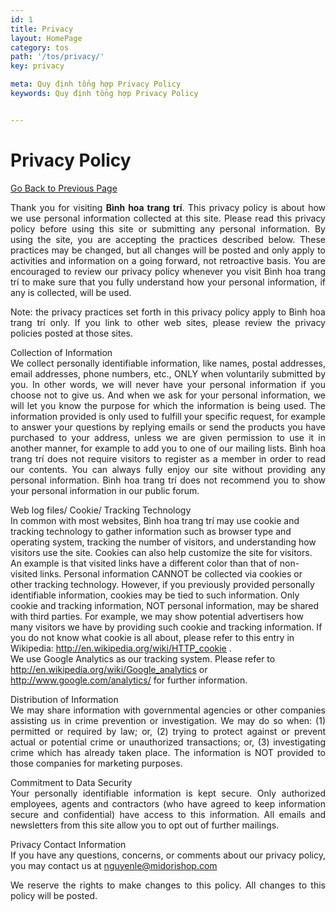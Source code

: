 ```yaml
---
id: 1
title: Privacy
layout: HomePage
category: tos
path: '/tos/privacy/'
key: privacy

meta: Quy định tổng hợp Privacy Policy
keywords: Quy định tổng hợp Privacy Policy


---
```


# Privacy Policy


 <p align="justify" class="content"><a href="javascript:void(0)" onclick="history.go(-1);;return false">Go Back to Previous Page</a></p>
          <p align="justify" class="content">Thank you for visiting <strong>Bình hoa trang trí</strong>.   This privacy policy is about how we use personal information collected at this   site. Please read this privacy policy before using this site or submitting any   personal information. By using the site, you are accepting the practices   described below. These practices may be changed, but all changes will be posted   and only apply to activities and information on a going forward, not retroactive   basis. You are encouraged to review our privacy policy whenever you visit   Bình hoa trang trí to make sure that you fully understand how your personal information,   if any is collected, will be used.</p>
<p align="justify" class="content"><span class="explanation">Note: </span>the privacy practices   set forth in this privacy policy apply to Bình hoa trang trí only. If you link to other   web sites, please review the privacy policies posted at those sites.</p>
          <p align="justify" class="content"><span class="explanation">Collection of   Information&nbsp;</span><strong><br>
          </strong>We collect personally identifiable information, like names,   postal addresses, email addresses, phone numbers, etc., ONLY when voluntarily   submitted by you. In other words, we will never have your personal information   if you choose not to give us. And when we ask for your personal information, we   will let you know the purpose for which the information is being used. The   information provided is only used to fulfill your specific request, for example   to answer your questions by replying emails or send the products you have   purchased to your address, unless we are given permission to use it in another manner, for example to add you to one of our mailing lists. Bình hoa trang trí does not require visitors to register as a member in order to read our contents. You can   always fully enjoy our site without providing any personal information. Bình hoa trang trí does not recommend you to show your personal information in our   public forum. </p>
          <p class="content"><span class="explanation">Web log files/ Cookie/ Tracking   Technology&nbsp;</span><strong><br>
          </strong>In common with most websites, Bình hoa trang trí may use cookie and   tracking technology to gather information such as browser type and operating   system, tracking the number of visitors, and understanding how visitors use the   site. Cookies can also help customize the site for visitors. An example is that   visited links have a different color than that of non-visited links. Personal   information CANNOT be collected via cookies or other tracking technology.   However, if you previously provided personally identifiable information, cookies   may be tied to such information. Only cookie and tracking information, NOT   personal information, may be shared with third parties. For example, we may show   potential advertisers how many visitors we have by providing such cookie and   tracking information. If you do not know what cookie is all about, please refer   to this entry in Wikipedia: <a href="http://en.wikipedia.org/wiki/HTTP_cookie" target="_blank"><u>http://en.wikipedia.org/wiki/HTTP_cookie</u></a> . <br>
          We use Google Analytics as our tracking system. Please   refer to <a href="http://en.wikipedia.org/wiki/Google_analytics" target="_blank"><u>http://en.wikipedia.org/wiki/Google_analytics</u></a> or <a href="http://www.google.com/analytics/" target="_blank"><u>http://www.google.com/analytics/</u></a> for further information.</p>
          <p align="justify" class="content"><span class="explanation">Distribution of   Information&nbsp;</span><br>
          We may share information with governmental agencies or other   companies assisting us in crime prevention or investigation. We may do so when:   (1) permitted or required by law; or, (2) trying to protect against or prevent   actual or potential crime or unauthorized transactions; or, (3) investigating   crime which has already taken place. The information is NOT provided to those   companies for marketing purposes. </p>
          <p align="justify" class="content"><span class="explanation">Commitment to Data   Security&nbsp;</span><br>
          Your personally identifiable information is kept secure. Only   authorized employees, agents and contractors (who have agreed to keep   information secure and confidential) have access to this information. All emails   and newsletters from this site allow you to opt out of further mailings. </p>
          <p align="justify" class="content"><span class="explanation">Privacy Contact   Information&nbsp;</span><br>
          If you have any questions, concerns, or comments about our   privacy policy, you may contact us at <a href="mailto:nguyenle@midorishop.com">nguyenle@midorishop.com</a></p>
          <p align="justify" class="content">We reserve the rights to make changes   to this policy. All changes to this policy will be posted.</p>
          <p>&nbsp;</p>

